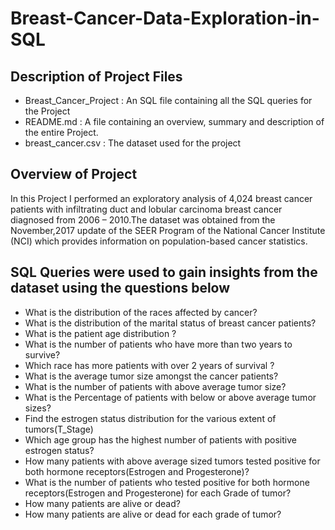 # Breast-Cancer-Data-Exploration-in-SQL

## Description of Project Files

- Breast_Cancer_Project : An SQL file containing all the SQL queries for the Project
- README.md : A file containing an overview, summary and description of the entire Project.
- breast_cancer.csv : The dataset used for the project

## Overview of Project
In this Project I performed an exploratory analysis of 4,024 breast cancer patients with infiltrating duct and lobular carcinoma breast cancer diagnosed from 2006 – 2010.The dataset was obtained from the November,2017 update of the SEER Program of the National Cancer Institute (NCI) which provides information on population-based cancer statistics.


## SQL Queries were used to gain insights from the dataset using the questions below
- What is the distribution of the races affected by cancer?
- What is the distribution of the marital status of breast cancer patients?
- What is the patient age distribution ?
- What is the number of patients who have more than two years to survive?
- Which race has more patients with over 2 years of survival ?
- What is the average tumor size amongst the cancer patients?
- What is the number of patients with above average tumor size?
- What is the Percentage of patients with below or above average tumor sizes?
- Find the estrogen status distribution for the various extent of tumors(T_Stage)
- Which age group has the highest number of patients with positive estrogen status?
- How many patients with above average sized tumors tested positive for both hormone receptors(Estrogen and Progesterone)? 
- What is the number of patients who tested positive for both hormone receptors(Estrogen and Progesterone) for each Grade of tumor? 
- How many patients are alive or dead?
- How many patients are alive or dead for each grade of tumor?
